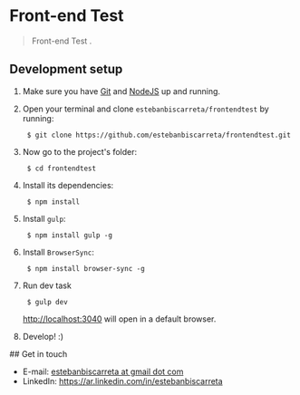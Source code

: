 # Front-end Test

> Front-end Test .

## Development setup

1. Make sure you have [Git](http://git-scm.com/) and [NodeJS](http://nodejs.org/)
   up and running.

2. Open your terminal and clone `estebanbiscarreta/frontendtest` by running:

        $ git clone https://github.com/estebanbiscarreta/frontendtest.git

3. Now go to the project's folder:

        $ cd frontendtest

4. Install its dependencies:

        $ npm install

5. Install `gulp`:

        $ npm install gulp -g

6. Install `BrowserSync`:

        $ npm install browser-sync -g

7. Run dev task

        $ gulp dev

    [http://localhost:3040](http://localhost:3040/) will open in a default browser. 

8. Develop! :)

## Get in touch

- E-mail: [estebanbiscarreta at gmail dot com](mailto:estebanbiscarreta@gmail.com)
- LinkedIn: https://ar.linkedin.com/in/estebanbiscarreta

